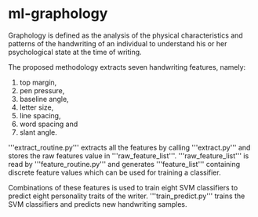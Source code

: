# ml-graphology
Graphology is defined as the analysis of the physical characteristics and patterns of the handwriting of an individual to understand his or her psychological state at the time of writing.

The proposed methodology extracts seven handwriting features, namely:
1. top margin, 
2. pen pressure,
3. baseline angle,
4. letter size,
5. line spacing,
6. word spacing and
7. slant angle.

'''extract_routine.py''' extracts all the features by calling '''extract.py''' and stores the raw features value in '''raw_feature_list'''.
'''raw_feature_list''' is read by '''feature_routine.py''' and generates '''feature_list''' containing discrete feature values which can be used for training a classifier.

Combinations of these features is used to train eight SVM classifiers to predict eight personality traits of the writer.
'''train_predict.py''' trains the SVM classifiers and predicts new handwriting samples.